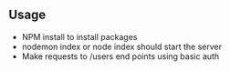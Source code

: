 ## Usage

- NPM install to install packages
- nodemon index or node index should start the server
- Make requests to /users end points using basic auth
